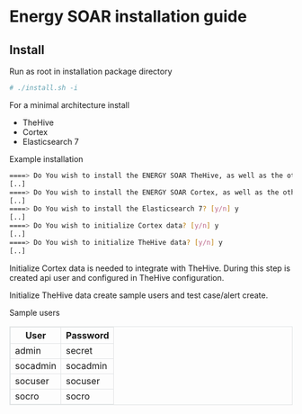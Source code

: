 # Energy SOAR installation guide #

## Install ##

Run as root in installation package directory
```bash
# ./install.sh -i
```

For a minimal architecture install
* TheHive
* Cortex
* Elasticsearch 7

Example installation
```bash
====> Do You wish to install the ENERGY SOAR TheHive, as well as the other TheHive dependencies? [y/n] y
[..]
====> Do You wish to install the ENERGY SOAR Cortex, as well as the other Cortex dependencies? [y/n] y
[..]
====> Do You wish to install the Elasticsearch 7? [y/n] y
[..]
====> Do You wish to initialize Cortex data? [y/n] y
[..]
====> Do You wish to initialize TheHive data? [y/n] y
[..]
```

Initialize Cortex data is needed to integrate with TheHive. During this step is created api user and configured in TheHive configuration.

Initialize TheHive data create sample users and test case/alert create.

Sample users

<table style="border: 1px solid #e1e4e5;">
    <tr style="border: 1px solid #e1e4e5;">
        <th style="border: 1px solid #e1e4e5;">User</th>
        <th style="border: 1px solid #e1e4e5;">Password</th>
    </tr>
    <tr style="border: 1px solid #e1e4e5;">
        <td style="border: 1px solid #e1e4e5;">admin</td>
        <td style="border: 1px solid #e1e4e5;">secret</td>
    </tr>
    <tr style="border: 1px solid #e1e4e5;">
        <td style="border: 1px solid #e1e4e5;">socadmin</td>
        <td style="border: 1px solid #e1e4e5;">socadmin</td>
    </tr>
    <tr style="border: 1px solid #e1e4e5;">
        <td style="border: 1px solid #e1e4e5;">socuser</td>
        <td style="border: 1px solid #e1e4e5;">socuser</td>
    </tr>
    <tr style="border: 1px solid #e1e4e5;">
        <td style="border: 1px solid #e1e4e5;">socro</td>
        <td style="border: 1px solid #e1e4e5;">socro</td>
    </tr>
</table>

